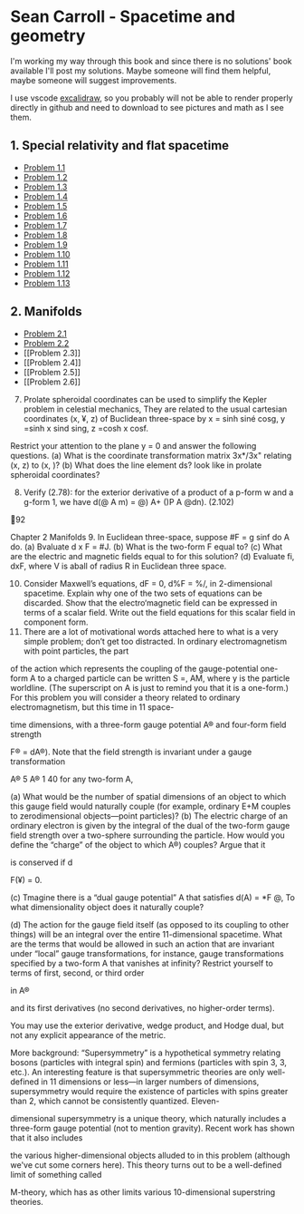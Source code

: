 # Sean Carroll - Spacetime and geometry

I'm working my way through this book and since there is no solutions' book available I'll post my solutions. Maybe someone will find them helpful, maybe someone will suggest improvements.

I use vscode [excalidraw](https://github.com/excalidraw/excalidraw-vscode#master), so you probably will not be able to render properly directly in github and need to download to see pictures and math as I see them. 

## 1. Special relativity and flat spacetime

- [Problem 1.1](<Problem 1.1.md>)
- [Problem 1.2](<Problem 1.2.md>)
- [Problem 1.3](<Problem 1.3.md>)
- [Problem 1.4](<Problem 1.4.md>)
- [Problem 1.5](<Problem 1.5.md>)
- [Problem 1.6](<Problem 1.6.md>)
- [Problem 1.7](<Problem 1.7.md>)
- [Problem 1.8](<Problem 1.8.md>)
- [Problem 1.9](<Problem 1.9.md>)
- [Problem 1.10](<Problem 1.10.md>)
- [Problem 1.11](<Problem 1.11.md>)
- [Problem 1.12](<Problem 1.12.md>)
- [Problem 1.13](<Problem 1.13.md>)

## 2. Manifolds

- [Problem 2.1](<Problem 2.1.md>)
- [Problem 2.2](<Problem 2.2.md>)
- [[Problem 2.3]]
- [[Problem 2.4]]
- [[Problem 2.5]]
- [[Problem 2.6]]

7. Prolate spheroidal coordinates can be used to simplify the Kepler problem in celestial
mechanics, They are related to the usual cartesian coordinates (x, ¥, z) of Buclidean
three-space by
x = sinh siné cosg,
y =sinh x sind sing,
z =cosh x cosf.

Restrict your attention to the plane y = 0 and answer the following questions.
(a) What is the coordinate transformation matrix 3x*/3x" relating (x, z) to (x, )?
(b) What does the line element ds? look like in prolate spheroidal coordinates?

8. Verify (2.78): for the exterior derivative of a product of a p-form w and a g-form 1,
we have
d(@
A m) = @) A+ ()P A @dn).
(2.102)

92

Chapter 2 Manifolds
9. In Euclidean three-space, suppose #F = g sinf do A do.
(a) Bvaluate d x F = #J.
(b) What is the two-form F equal to?
(c) What are the electric and magnetic fields equal to for this solution?
(d) Evaluate fi, dxF, where V is aball of radius R in Euclidean three space.

10. Consider Maxwell’s equations, dF = 0, d%F = %/, in 2-dimensional spacetime.
Explain why one of the two sets of equations can be discarded. Show that the electro‘magnetic field can be expressed in terms of a scalar field. Write out the field equations
for this scalar field in component form.
11. There are a lot of motivational words attached here to what is a very simple problem;
don’t get too distracted. In ordinary electromagnetism with point particles, the part

of the action which represents the coupling of the gauge-potential one-form A to a
charged particle can be written S =, AM, where y is the particle worldline. (The
superscript on A is just to remind you that it is a one-form.) For this problem you
will consider a theory related to ordinary electromagnetism, but this time in 11 space-

time dimensions, with a three-form gauge potential A® and four-form field strength

F® = dA®). Note that the field strength is invariant under a gauge transformation

A® 5 A® 1 40 for any two-form A,

(a) What would be the number of spatial dimensions of an object to which this
gauge field would naturally couple (for example, ordinary E+M couples to zerodimensional objects—point particles)?
(b) The electric charge of an ordinary electron is given by the integral of the dual of
the two-form gauge field strength over a two-sphere surrounding the particle. How
would you define the “charge” of the object to which A®) couples? Argue that it

is conserved if d

F(¥) = 0.

(c) Tmagine there is a “dual gauge potential” A that satisfies d(A) = *F @, To what
dimensionality object does it naturally couple?

(d) The action for the gauge field itself (as opposed to its coupling to other things)
will be an integral over the entire 11-dimensional spacetime. What are the terms
that would be allowed in such an action that are invariant under “local” gauge
transformations, for instance, gauge transformations specified by a two-form A
that vanishes at infinity? Restrict yourself to terms of first, second, or third order

in A®

and its first derivatives (no second derivatives, no higher-order terms).

You may use the exterior derivative, wedge product, and Hodge dual, but not any
explicit appearance of the metric.

More background: “Supersymmetry” is a hypothetical symmetry relating bosons
(particles with integral spin) and fermions (particles with spin 3, 3, etc.). An interesting feature is that supersymmetric theories are only well-defined in 11 dimensions
or less—in larger numbers of dimensions, supersymmetry would require the existence
of particles with spins greater than 2, which cannot be consistently quantized. Eleven-

dimensional supersymmetry is a unique theory, which naturally includes a three-form
gauge potential (not to mention gravity). Recent work has shown that it also includes

the various higher-dimensional objects alluded to in this problem (although we've cut
some corners here). This theory turns out to be a well-defined limit of something called

M-theory, which has as other limits various 10-dimensional superstring theories.


